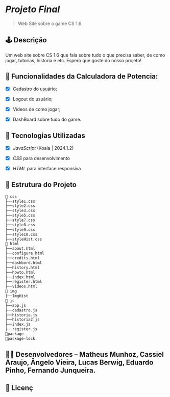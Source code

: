 # *Projeto Final*

> Web Site sobre o game CS 1.6.


## 🕹 Descrição

Um web site sobre CS 1.6 que fala sobre tudo o que precisa saber, de como jogar, tutorias, historia e etc. Espero que goste do nosso projeto!

## 🔧 Funcionalidades da Calculadora de Potencia: 

- [x] Cadastro do usuário;
- [x] Logout do usuário;
- [x] Vídeos de como jogar;
- [x] DashBoard sobre tudo do game.


## 🚀 Tecnologias Utilizadas

- [x] *JavaScript* (Koala | 2024.1.2)
- [x] *CSS* para desenvolvimento
- [x] *HTML* para interface responsiva


## 📂 Estrutura do Projeto

```bash
📂 css
├──style1.css
├──style2.css
├──style3.css
├──style5.css
├──style7.css
├──style8.css
├──style9.css
├──style10.css
├──styleHist.css
📂 html
├──about.html
├──configure.html
├──credits.html
├──dashbord.html
├──history.html
├──howto.html
├──index.html
├──register.html
├──videos.html
📂 img
├──ImgHist
📂 js
├──app.js
├──cadastro.js
├──historia.js
├──historia2.js
├──index.js
├──register.js
📝package
📝package-lock
```



  
## 👨‍💻 Desenvolvedores – Matheus Munhoz, Cassiel Araujo, Ângelo Vieira, Lucas Berwig, Eduardo Pinho, Fernando Junqueira. 

 ## 📄 Licenç
